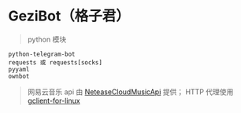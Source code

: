 # GeziBot（格子君）

> python 模块
```
python-telegram-bot
requests 或 requests[socks]
pyyaml
ownbot
```
> 网易云音乐 api 由 [NeteaseCloudMusicApi](https://github.com/Binaryify/NeteaseCloudMusicApi) 提供； HTTP 代理使用 [gclient-for-linux](https://github.com/lemos1235/gclient-for-linux) 
